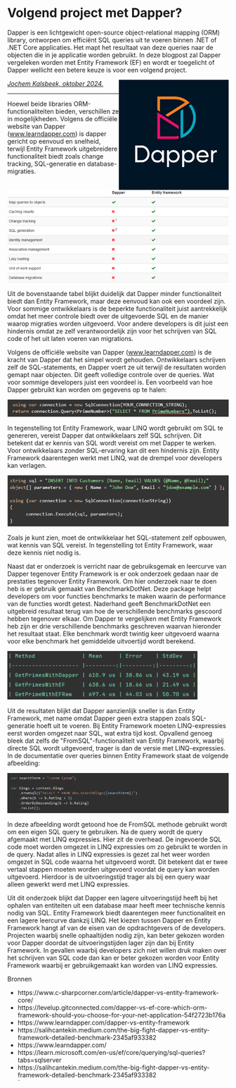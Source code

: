 # Volgend project met Dapper?
Dapper is een lichtgewicht open-source object-relational mapping (ORM) library, ontworpen om efficiënt SQL queries uit 
te voeren binnen .NET of .NET Core applicaties. Het mapt het resultaat van deze queries naar de objecten die in je 
applicatie worden gebruikt. In deze blogpost zal Dapper vergeleken worden met Entity Framework (EF) en wordt er 
toegelicht of Dapper wellicht een betere keuze is voor een volgend project.

<img src="plaatjes/dapper.jpg" width="250" align="right" alt="dapper logo" title="dapper">

*[Jochem Kalsbeek, oktober 2024.](https://github.com/hanaim-devops/blog-student-naam)*
<hr/>

Hoewel beide libraries ORM-functionaliteiten bieden, verschillen ze in mogelijkheden. Volgens de officiële website van 
Dapper (www.learndapper.com) is dapper gericht op eenvoud en snelheid, terwijl Entity Framework uitgebreidere 
functionaliteit biedt zoals change tracking, SQL-generatie en database-migraties. 

<img src="plaatjes/functionality_dapper.png">

Uit de bovenstaande tabel blijkt duidelijk dat Dapper minder functionaliteit biedt dan Entity Framework, 
maar deze eenvoud kan ook een voordeel zijn. Voor sommige ontwikkelaars is de beperkte functionaliteit juist 
aantrekkelijk omdat het meer controle biedt over de uitgevoerde SQL en de manier waarop migraties worden uitgevoerd. Voor 
andere developers is dit juist een hindernis omdat ze zelf verantwoordelijk zijn voor het schrijven van SQL code of het 
uit laten voeren van migrations.

Volgens de officiële website van Dapper (www.learndapper.com) is de kracht van Dapper dat het simpel wordt gehouden. 
Ontwikkelaars schrijven zelf de SQL-statements, en Dapper voert ze uit terwijl de resultaten worden gemapt naar objecten. 
Dit geeft volledige controle over de queries. Wat voor sommige developers juist een voordeel is.
Een voorbeeld van hoe Dapper gebruikt kan worden om gegevens op te halen:

<img src="plaatjes/select.png">


In tegenstelling tot Entity Framework, waar LINQ wordt gebruikt om SQL te genereren, vereist Dapper dat 
ontwikkelaars zelf SQL schrijven. Dit betekent dat er kennis van SQL wordt vereist om met Dapper te werken. Voor ontwikkelaars 
zonder SQL-ervaring kan dit een hindernis zijn. Entity Framework daarentegen werkt met LINQ, wat de drempel voor 
developers kan verlagen.

<img src="plaatjes/insert.png">

Zoals je kunt zien, moet de ontwikkelaar het SQL-statement zelf opbouwen, wat kennis van SQL vereist. 
In tegenstelling tot Entity Framework, waar deze kennis niet nodig is.

Naast dat er onderzoek is verricht naar de gebruiksgemak en leercurve van Dapper tegenover 
Entity Framework is er ook onderzoek gedaan naar de prestaties tegenover Entity Framework. 
Om hier onderzoek naar te doen heb is er gebruik gemaakt van BenchmarkDotNet. Deze package helpt developers om voor functies benchmarks te 
maken waarin de performance van de functies wordt getest. Naderhand geeft BenchmarkDotNet een uitgebreid resultaat 
terug van hoe de verschillende benchmarks gescoord hebben tegenover elkaar. Om Dapper te vergelijken met Entity Framework 
heb zijn er drie verschillende benchmarks geschreven waarvan hieronder het resultaat staat. Elke benchmark wordt twintig keer 
uitgevoerd waarna voor elke benchmark het gemiddelde uitvoertijd wordt berekend.

<img src="plaatjes/benchmark_select.png">

Uit de resultaten blijkt dat Dapper aanzienlijk sneller is dan Entity Framework, met name omdat Dapper geen extra stappen 
zoals SQL-generatie hoeft uit te voeren. Bij Entity Framework moeten LINQ-expressies eerst worden omgezet naar SQL, wat extra tijd kost.
Opvallend genoeg bleek dat zelfs de "FromSQL"-functionaliteit van Entity Framework, waarbij directe SQL wordt uitgevoerd, trager is dan de versie met LINQ-expressies.
In de documentatie over queries binnen Entity Framework staat de volgende afbeelding:

<img src="plaatjes/raw_sql.png">

In deze afbeelding wordt getoond hoe de FromSQL methode gebruikt wordt om een eigen SQL query te gebruiken. 
Na de query wordt de query afgemaakt met LINQ expressies. Hier zit de overhead. De ingevoerde SQL code moet worden 
omgezet in LINQ expressies om zo gebruikt te worden in de query. Nadat alles in LINQ expressies is gezet zal het 
weer worden omgezet in SQL code waarna het uitgevoerd wordt. Dit betekent dat er twee vertaal stappen moeten worden 
uitgevoerd voordat de query kan worden uitgevoerd. Hierdoor is de uitvoeringstijd trager als bij een query waar alleen 
gewerkt werd met LINQ expressies.

Uit dit onderzoek blijkt dat Dapper een lagere uitvoeringstijd heeft bij het ophalen van entiteiten uit een database 
maar heeft meer technische kennis nodig van SQL. Entity Framework biedt daarentegen meer functionaliteit en een lagere leercurve 
dankzij LINQ. Het kiezen tussen Dapper en Entity Framework hangt af van de eisen van de opdrachtgevers of de developers. 
Projecten waarbij snelle ophaaltijden nodig zijn, kan beter gekozen worden voor Dapper doordat de uitvoeringstijden lager zijn dan bij Entity Framework. 
In gevallen waarbij developers zich niet willen druk maken over het schrijven van SQL code dan kan er beter gekozen worden 
voor Entity Framework waarbij er gebruikgemaakt kan worden van LINQ expressies.

Bronnen
<ul>
    <li>https://www.c-sharpcorner.com/article/dapper-vs-entity-framework-core/</li>
    <li>https://levelup.gitconnected.com/dapper-vs-ef-core-which-orm-framework-should-you-choose-for-your-net-application-54f2723b176a</li>
    <li>https://www.learndapper.com/dapper-vs-entity-framework</li>
    <li>https://salihcantekin.medium.com/the-big-fight-dapper-vs-entity-framework-detailed-benchmark-2345af933382</li>
    <li>https://www.learndapper.com/</li>
    <li>https://learn.microsoft.com/en-us/ef/core/querying/sql-queries?tabs=sqlserver</li>
    <li>https://salihcantekin.medium.com/the-big-fight-dapper-vs-entity-framework-detailed-benchmark-2345af933382</li>`
</ul>




